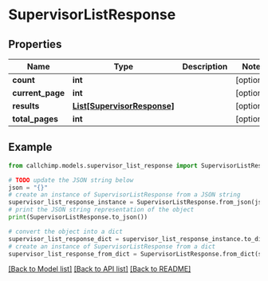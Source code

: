 # SupervisorListResponse


## Properties

Name | Type | Description | Notes
------------ | ------------- | ------------- | -------------
**count** | **int** |  | [optional] 
**current_page** | **int** |  | [optional] 
**results** | [**List[SupervisorResponse]**](SupervisorResponse.md) |  | [optional] 
**total_pages** | **int** |  | [optional] 

## Example

```python
from callchimp.models.supervisor_list_response import SupervisorListResponse

# TODO update the JSON string below
json = "{}"
# create an instance of SupervisorListResponse from a JSON string
supervisor_list_response_instance = SupervisorListResponse.from_json(json)
# print the JSON string representation of the object
print(SupervisorListResponse.to_json())

# convert the object into a dict
supervisor_list_response_dict = supervisor_list_response_instance.to_dict()
# create an instance of SupervisorListResponse from a dict
supervisor_list_response_from_dict = SupervisorListResponse.from_dict(supervisor_list_response_dict)
```
[[Back to Model list]](../README.md#documentation-for-models) [[Back to API list]](../README.md#documentation-for-api-endpoints) [[Back to README]](../README.md)


